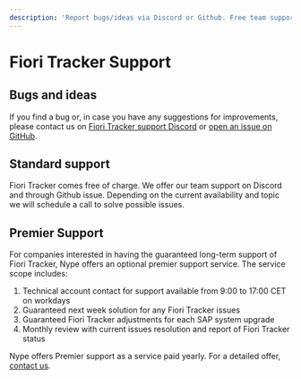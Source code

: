 ```yaml
---
description: 'Report bugs/ideas via Discord or Github. Free team support available. Premier paid support guarantees response times, upgrades, monthly reviews.'
---
```

# Fiori Tracker Support

## Bugs and ideas

If you find a bug or, in case you have any suggestions for improvements, please contact us on [Fiori Tracker support Discord](https://npe.cm/discord) or [open an issue on GitHub](bugs-ideas.md).

## Standard support

Fiori Tracker comes free of charge. We offer our team support on Discord and through Github issue. Depending on the current availability and topic we will schedule a call to solve possible issues.

## Premier Support

 For companies interested in having the guaranteed long-term support of Fiori Tracker, Nype offers an optional premier support service. The service scope includes:

1.	Technical account contact for support available from 9:00 to 17:00 CET on workdays 
2.	Guaranteed next week solution for any Fiori Tracker issues
3.	Guaranteed Fiori Tracker adjustments for each SAP system upgrade
4.	Monthly review with current issues resolution and report of Fiori Tracker status

Nype offers Premier support as a service paid yearly. For a detailed offer, [contact us](contact.md).

